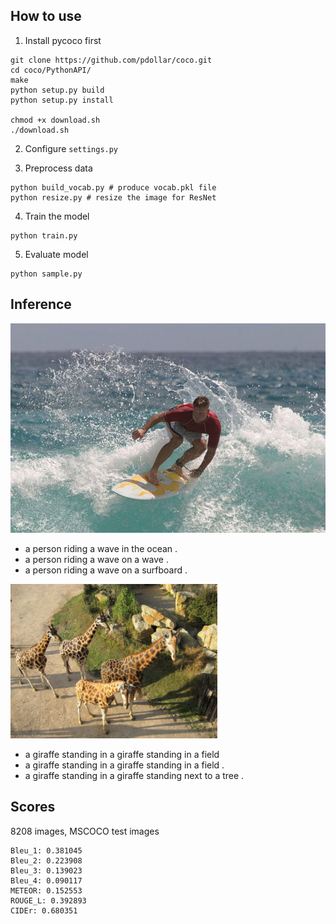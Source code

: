 ## How to use
1. Install pycoco first
```
git clone https://github.com/pdollar/coco.git
cd coco/PythonAPI/
make
python setup.py build
python setup.py install

chmod +x download.sh
./download.sh
```

2. Configure `settings.py`

3. Preprocess data
```
python build_vocab.py # produce vocab.pkl file
python resize.py # resize the image for ResNet
```
4. Train the model
```
python train.py
```

5. Evaluate model
```
python sample.py
```

## Inference
![surf](data/surf.jpg)

+ a person riding a wave in the ocean .
+ a person riding a wave on a wave .
+ a person riding a wave on a surfboard .

![giraffe](data/giraffe.png)

+ a giraffe standing in a giraffe standing in a field
+ a giraffe standing in a giraffe standing in a field .
+ a giraffe standing in a giraffe standing next to a tree .

## Scores
8208 images, MSCOCO test images
```
Bleu_1: 0.381045
Bleu_2: 0.223908
Bleu_3: 0.139023
Bleu_4: 0.090117
METEOR: 0.152553
ROUGE_L: 0.392893
CIDEr: 0.680351
```
